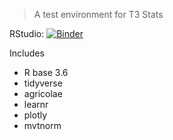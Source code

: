 
> A test environment for T3 Stats

RStudio: [![Binder](http://mybinder.org/badge_logo.svg)](http://mybinder.org/v2/gh/mcbroom/Test-Env/master?urlpath=rstudio)

<!--- Jupyter+R: [![Binder](http://mybinder.org/badge_logo.svg)](http://mybinder.org/v2/gh/mcbroom/Test-Env/master?filepath=index.ipynb) -->

Includes

- R base 3.6
- tidyverse
- agricolae
- learnr
- plotly
- mvtnorm
